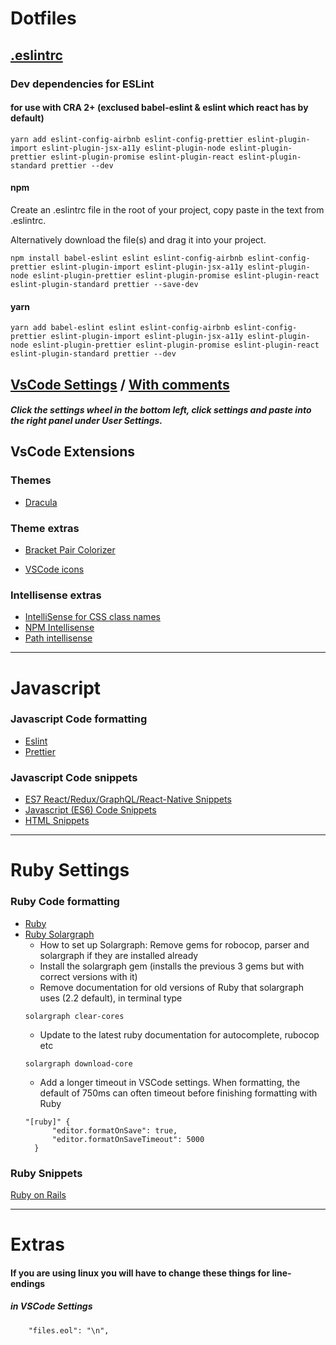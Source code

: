 # Dotfiles


## [.eslintrc](.eslintrc)
### Dev dependencies for ESLint
#### for use with CRA 2+ (exclused babel-eslint & eslint which react has by default)
```
yarn add eslint-config-airbnb eslint-config-prettier eslint-plugin-import eslint-plugin-jsx-a11y eslint-plugin-node eslint-plugin-prettier eslint-plugin-promise eslint-plugin-react eslint-plugin-standard prettier --dev
```
#### npm
Create an .eslintrc file in the root of your project, copy paste in the text from .eslintrc.

Alternatively download the file(s) and drag it into your project.
```
npm install babel-eslint eslint eslint-config-airbnb eslint-config-prettier eslint-plugin-import eslint-plugin-jsx-a11y eslint-plugin-node eslint-plugin-prettier eslint-plugin-promise eslint-plugin-react eslint-plugin-standard prettier --save-dev
```

#### yarn
```
yarn add babel-eslint eslint eslint-config-airbnb eslint-config-prettier eslint-plugin-import eslint-plugin-jsx-a11y eslint-plugin-node eslint-plugin-prettier eslint-plugin-promise eslint-plugin-react eslint-plugin-standard prettier --dev
```



## [VsCode Settings](VsCode.txt)  / [With comments](VSCodeWithComments.txt)


##### Click the settings wheel in the bottom left, click settings and paste into the right panel under User Settings.



## VsCode Extensions
### Themes
* [Dracula](https://marketplace.visualstudio.com/items?itemName=dracula-theme.theme-dracula)

### Theme extras
* [Bracket Pair Colorizer](https://marketplace.visualstudio.com/items?itemName=CoenraadS.bracket-pair-colorizer)

* [VSCode icons](https://marketplace.visualstudio.com/items?itemName=robertohuertasm.vscode-icons)

### Intellisense extras
* [IntelliSense for CSS class names](https://marketplace.visualstudio.com/items?itemName=Zignd.html-css-class-completion)
* [NPM Intellisense](https://marketplace.visualstudio.com/items?itemName=christian-kohler.npm-intellisense)
* [Path intellisense](https://marketplace.visualstudio.com/items?itemName=christian-kohler.path-intellisense)


___
# Javascript
### Javascript Code formatting
* [Eslint](https://marketplace.visualstudio.com/items?itemName=dbaeumer.vscode-eslint)
* [Prettier ](https://marketplace.visualstudio.com/items?itemName=esbenp.prettier-vscode)

### Javascript Code snippets
* [ES7 React/Redux/GraphQL/React-Native Snippets](https://marketplace.visualstudio.com/items?itemName=dsznajder.es7-react-js-snippets)
* [Javascript (ES6) Code Snippets](https://marketplace.visualstudio.com/items?itemName=xabikos.JavaScriptSnippets)
* [HTML Snippets](https://marketplace.visualstudio.com/items?itemName=abusaidm.html-snippets)




___
# Ruby Settings
### Ruby Code formatting
* [Ruby](https://marketplace.visualstudio.com/items?itemName=rebornix.Ruby)
* [Ruby Solargraph](https://marketplace.visualstudio.com/items?itemName=castwide.solargraph)
  * How to set up Solargraph: Remove gems for robocop, parser and solargraph if they are installed already
  * Install the solargraph gem (installs the previous 3 gems but with correct versions with it)
  * Remove documentation for old versions of Ruby that solargraph uses (2.2 default), in terminal type
   ```
  solargraph clear-cores 
  ```
  * Update to the latest ruby documentation for autocomplete, rubocop etc
  ```
  solargraph download-core
  ```
  *  Add a longer timeout in VSCode settings. When formatting, the default of 750ms can often timeout before finishing formatting with Ruby
  ```
  "[ruby]" {
        "editor.formatOnSave": true,
        "editor.formatOnSaveTimeout": 5000
    }
  ```
  
 ### Ruby Snippets
 [Ruby on Rails](https://marketplace.visualstudio.com/items?itemName=hridoy.rails-snippets)
 
___
# Extras
####  If you are using linux you will have to change these things for line-endings

##### in VSCode Settings
```
    "files.eol": "\n",
```

 
